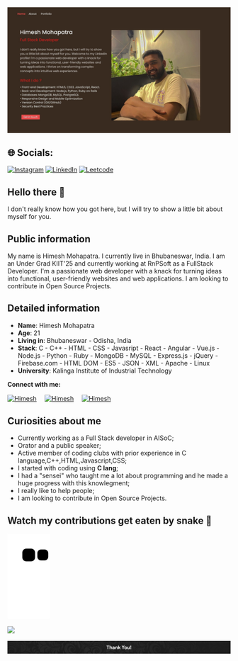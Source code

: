 <!--
**himeshx/himeshx** is a ✨ _special_ ✨ repository because its `README.md` (this file) appears on your GitHub profile.

Here are some ideas to get you started:

- 🔭 I’m currently working on ...
- 🌱 I’m currently learning ...
- 👯 I’m looking to collaborate on ...
- 🤔 I’m looking for help with ...
- 💬 Ask me about ...
- 📫 How to reach me: ...
- 😄 Pronouns: ...
- ⚡ Fun fact: ...
-->
<!--banner -->
<img src= "assets/himeshx.jpg">

## 🌐 Socials:
[![Instagram](https://img.shields.io/badge/Instagram-%23E4405F.svg?logo=Instagram&logoColor=white)](https://instagram.com/tfhimesh) [![LinkedIn](https://img.shields.io/badge/LinkedIn-%230077B5.svg?logo=linkedin&logoColor=white)](https://www.linkedin.com/in/himesh-mohapatra-386aa8224/) [![Leetcode](https://img.shields.io/badge/Leetcode-%34FF00.svg?logo=Leetcode&logoColor=white)](https://leetcode.com/himeshx/) 
<br>


## Hello there 👋

I don't really know how you got here, but I will try to show a little bit about myself for you.

## Public information
My name is Himesh Mohapatra. I currently live in Bhubaneswar, India. I am an Under Grad KIIT'25 and currently working at RnPSoft as a FullStack Developer.
I'm a passionate web developer with a knack for turning ideas into functional, user-friendly websites and web applications. I am looking to contribute in Open Source Projects.

## Detailed information

* **Name**: Himesh Mohapatra
* **Age**: 21
* **Living in**: Bhubaneswar - Odisha, India
* **Stack**: C - C++ - HTML - CSS - Javasript - React - Angular - Vue.js - Node.js - Python - Ruby - MongoDB - MySQL - Express.js - jQuery - Firebase.com - HTML DOM - ES5 - JSON - XML - Apache - Linux
* **University**: Kalinga Institute of Industrial Technology

<!-- My Social Handles -->

<b>Connect with me:</b>

<p align="left">
<a href="https://www.linkedin.com/in/himesh-mohapatra-386aa8224/" target="blank"><img align="center" src="https://raw.githubusercontent.com/rahuldkjain/github-profile-readme-generator/master/src/images/icons/Social/linked-in-alt.svg" alt="Himesh" height="30" width="40" /></a>&emsp;
<a href="https://instagram.com/tfhimesh" target="blank"><img align="center" src="https://raw.githubusercontent.com/rahuldkjain/github-profile-readme-generator/master/src/images/icons/Social/instagram.svg" alt="Himesh" height="30" width="40" /></a>&emsp;
<a href="https://github.com/himeshx" target="blank"><img align="center" src="https://raw.githubusercontent.com/rahuldkjain/github-profile-readme-generator/master/src/images/icons/Social/github.svg" alt="Himesh" height="30" width="40" /></a>&emsp;
</p>

## Curiosities about me

* Currently working as a Full Stack developer in AISoC; 
* Orator and a public speaker;
* Active member of coding clubs with prior experience in C language,C++,HTML,Javascript,CSS; 
* I started with coding using **C lang**;
* I had a "sensei" who taught me a lot about programming and he made a huge progress with this knowlegment;
* I really like to help people;
* I am looking to contribute in Open Source Projects.

## Watch my contributions get eaten by snake 🐍

<!-- Contribution Snake -->

![snake gif](github-contribution-grid-snake.svg)


[![](https://visitcount.itsvg.in/api?id=himeshx&icon=4&color=12)](https://visitcount.itsvg.in)
<!-- Footer -->

<img src="assets/Footer.jpg">


